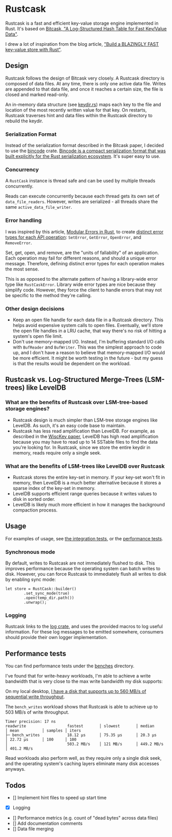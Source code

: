 # Rustcask
Rustcask is a fast and efficient key-value storage engine implemented in Rust.
It's based on [Bitcask,
"A Log-Structured Hash Table for Fast Key/Value Data"](https://riak.com/assets/bitcask-intro.pdf).

I drew a lot of inspiration from the blog article, 
["Build a BLAZINGLY FAST key-value store with Rust"](https://www.tunglevo.com/note/build-a-blazingly-fast-key-value-store-with-rust/).

## Design
Rustcask follows the design of Bitcask very closely. A Rustcask directory is composed of data files. At any time,
there is only one active data file. Writes are appended to that data file, and once it reaches a certain size,
the file is closed and marked read-only.

An in-memory data structure (see [keydir.rs](./src/keydir.rs)) maps each key to the file and location of the 
most recently written value for that key. On restarts, Rustcask traverses hint and data files within the Rustcask directory to rebuild the keydir.

### Serialization Format
Instead of the serialization format described in the Bitcask paper, I decided to use the [bincode](https://docs.rs/bincode/latest/bincode/) crate. 
[Bincode is a compact serialization format that was built explicitly for the Rust serialization ecosystem](https://tyoverby.com/posts/bincode_release.html).
It's super easy to use.

### Concurrency
A `RustCask` instance is thread safe and can be used by multiple threads concurrently.

Reads can execute concurrently because each thread gets its own set of `data_file_readers`. 
However, writes are serialized - all threads share the same `active_data_file_writer`.

### Error handling
I was inspired by this article, [Modular Errors in Rust](https://sabrinajewson.org/blog/errors), to create 
 [distinct error types for each API operation](./src/error.rs): `SetError`, `GetError`, `OpenError`, and `RemoveError`.

Set, get, open, and remove, are the "units of fallability" of an application. 
Each operation may fail for different reasons, and should a unique error message.
Therefore, defining distinct error types for each operation makes the most sense.

This is as opposed to the alternate pattern of having a library-wide error type like `RustCaskError`. Library wide error types are nice
because they simplify code. However, they force the client to handle errors that may not be specific to the method they're calling.

### Other design decisions
- Keep an open file handle for each data file in a Rustcask directory. This helps avoid expensive system calls to open files.
Eventually, we'll store the open file handles in a LRU cache, that way there's no risk of hitting a system's open file limit.
- Don't use memory-mapped I/O. Instead, I'm buffering standard I/O calls with `BufReader` and `BufWriter`.
  This was the simplest approach to code up, and I don't have a reason to believe that memory-mapped I/O would be more efficient.
  It might be worth testing in the future - but my guess is that the results would be dependent on the workload.

## Rustcask vs. Log-Structured Merge-Trees (LSM-trees) like LevelDB
### What are the benefits of Rustcask over LSM-tree-based storage engines?
- Rustcask design is much simpler than LSM-tree storage engines like LevelDB. As such, it's an easy code base to maintain.
- Rustcask has less read amplification than LevelDB. For example, as described in the [WiscKey paper](https://www.usenix.org/system/files/conference/fast16/fast16-papers-lu.pdf), LevelDB has high read amplification because you may have to read up to 14
SSTable files to find the data you're looking for. In Rustcask, since we store the entire keydir in memory, 
reads require only a single seek.

### What are the benefits of LSM-trees like LevelDB over Rustcask
- Rustcask stores the entire key-set in memory. If your key-set won't fit in memory, then LevelDB is a much better alternative
because it stores a sparse index of the key-set in memory.
- LevelDB supports efficient range queries because it writes values to disk in sorted order. 
- LevelDB is likely much more efficient in how it manages the background compaction process.

## Usage
For examples of usage, see [the integration tests](./tests/tests.rs), or the [performance tests](./benches/readwrite.rs).

### Synchronous mode
By default, writes to Rustcask are not immediately flushed to disk. This improves performance
because the operating system can batch writes to disk. However, you can force 
Rustcask to immediately flush all writes to disk by enabling sync mode:
```
let store = RustCask::builder()
        .set_sync_mode(true)
        .open(temp_dir.path())
        .unwrap();
```

### Logging
Rustcask links to the [log crate](https://crates.io/crates/log), and uses the provided macros to log useful information. 
For these log messages to be emitted somewhere, consumers should provide their own logger implementation.

## Performance tests
You can find performance tests under the [benches](./benches/) directory. 

I've found that for write-heavy workloads,
I'm able to achieve a write bandwidth that is very close to the max write bandwidth my disk supports:

On my local desktop, [I have a disk that supports up to 560 MB/s of sequential write throughput](https://www.mouser.com/datasheet/2/146/ssd_pro_6000p_brief-2474541.pdf).

The `bench_writes` workload shows that Rustcask is able to achieve up to 503 MB/s of write throughput.
```
Timer precision: 17 ns
readwrite                  fastest       │ slowest       │ median        │ mean          │ samples │ iters
├─ bench_writes            18.12 µs      │ 75.35 µs      │ 20.3 µs       │ 22.72 µs      │ 100     │ 100
│                          503.2 MB/s    │ 121 MB/s      │ 449.2 MB/s    │ 401.2 MB/s    
```

Read workloads also perform well, as they require only a single disk seek, and the operating system's caching layers eliminate many disk accesses anyways.



## Todos
- [] Implement hint files to speed up start time
- [x] Logging
- [] Performance metrics (e.g. count of "dead bytes" across data files)
- [] Add documentation comments
- [] Data file merging
